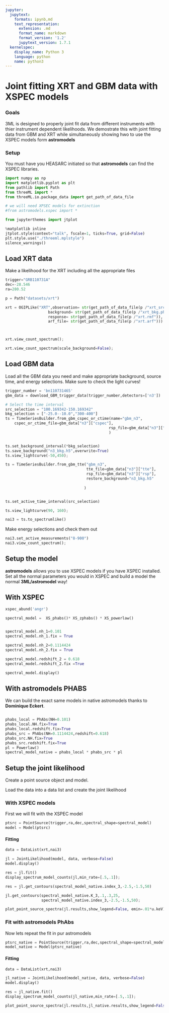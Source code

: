 ```yaml
---
jupyter:
  jupytext:
    formats: ipynb,md
    text_representation:
      extension: .md
      format_name: markdown
      format_version: '1.2'
      jupytext_version: 1.7.1
  kernelspec:
    display_name: Python 3
    language: python
    name: python3
---
```


# Joint fitting XRT and GBM data with XSPEC models

### Goals

3ML is designed to properly joint fit data from different instruments with thier instrument dependent likelihoods.
We demostrate this with joint fitting data from GBM and XRT while simultaneously showing hwo to use the XSPEC models form **astromodels**

### Setup

You must have you HEASARC initiated so that **astromodels** can find the XSPEC libraries. 




```python
import numpy as np
import matplotlib.pyplot as plt
from pathlib import Path
from threeML import *
from threeML.io.package_data import get_path_of_data_file

# we will need XPSEC models for extinction
#from astromodels.xspec import *

from jupyterthemes import jtplot

%matplotlib inline
jtplot.style(context="talk", fscale=1, ticks=True, grid=False)
plt.style.use("./threeml.mplstyle")
silence_warnings()

```

## Load XRT data

Make a likelihood for the XRT including all the appropriate files

```python
trigger="GRB110731A"
dec=-28.546
ra=280.52

p = Path("datasets/xrt")

xrt = OGIPLike("XRT",observation= str(get_path_of_data_file(p /"xrt_src.pha")),
                   background= str(get_path_of_data_file(p /"xrt_bkg.pha")),
                   response= str(get_path_of_data_file(p /"xrt.rmf")),
                   arf_file= str(get_path_of_data_file(p /"xrt.arf")))



xrt.view_count_spectrum();
```

```python
xrt.view_count_spectrum(scale_background=False);
```

## Load GBM data

Load all the GBM data you need and make appropriate background, source time, and energy selections. Make sure to check the light curves! 

```python
trigger_number = 'bn110731465'
gbm_data = download_GBM_trigger_data(trigger_number,detectors=['n3'])
```

```python
# Select the time interval
src_selection = "100.169342-150.169342"
bkg_selection = ["-25.0--10.0","300-400"]
ts = TimeSeriesBuilder.from_gbm_cspec_or_ctime(name="gbm_n3",
    cspec_or_ctime_file=gbm_data["n3"]["cspec"],
                                              rsp_file=gbm_data["n3"]["rsp"]
                                              )


ts.set_background_interval(*bkg_selection)
ts.save_background("n3_bkg.h5",overwrite=True)
ts.view_lightcurve(-50,450);
```

```python
ts = TimeSeriesBuilder.from_gbm_tte("gbm_n3",
                                    tte_file=gbm_data["n3"]["tte"],
                                    rsp_file=gbm_data["n3"]["rsp"],
                                    restore_background="n3_bkg.h5"
                                   
                                   )


ts.set_active_time_interval(src_selection)

ts.view_lightcurve(90, 160);
```

```python
nai3 = ts.to_spectrumlike()
```

Make energy selections and check them out

```python
nai3.set_active_measurements("8-900")
nai3.view_count_spectrum();
```

## Setup the model

**astromodels** allows you to use XSPEC models if you have XSPEC installed.
Set all the normal parameters you would in XSPEC and build a model the normal **3ML/astromodel** way!



## With XSPEC

```python
xspec_abund('angr')

spectral_model =  XS_phabs()* XS_zphabs() * XS_powerlaw()


spectral_model.nh_1=0.101
spectral_model.nh_1.fix = True

spectral_model.nh_2=0.1114424
spectral_model.nh_2.fix = True

spectral_model.redshift_2 = 0.618
spectral_model.redshift_2.fix =True
```

```python
spectral_model.display()
```

## With astromodels PHABS

We can build the exact same models in native astromodels thanks to **Dominique Eckert**.


```python

phabs_local = PhAbs(NH=0.101)
phabs_local.NH.fix=True
phabs_local.redshift.fix=True
phabs_src = PhAbs(NH=0.1114424,redshift=0.618)
phabs_src.NH.fix=True
phabs_src.redshift.fix=True
pl = Powerlaw()
spectral_model_native = phabs_local * phabs_src * pl
```

## Setup the joint likelihood

Create a point source object and model. 

Load the data into a data list and create the joint likelihood



### With XSPEC models
First we will fit with the XSPEC model  

```python
ptsrc = PointSource(trigger,ra,dec,spectral_shape=spectral_model)
model = Model(ptsrc)
```

#### Fitting

```python
data = DataList(xrt,nai3)

jl = JointLikelihood(model, data, verbose=False)
model.display()
```

```python
res = jl.fit()
display_spectrum_model_counts(jl,min_rate=[.5,.1]);
```

```python
res = jl.get_contours(spectral_model_native.index_3,-2.5,-1.5,50)
```

```python
jl.get_contours(spectral_model_native.K_3,.1,.3,25,
                spectral_model_native.index_3,-2.5,-1.5,50);
```

```python
plot_point_source_spectra(jl.results,show_legend=False, emin=.01*u.keV);
```

### Fit with astromodels PhAbs

Now lets repeat the fit in pur astromodels

```python
ptsrc_native = PointSource(trigger,ra,dec,spectral_shape=spectral_model_native)
model_native = Model(ptsrc_native)
```

#### Fitting

```python
data = DataList(xrt,nai3)

jl_native = JointLikelihood(model_native, data, verbose=False)
model.display()
```

```python
res = jl_native.fit()
display_spectrum_model_counts(jl_native,min_rate=[.5,.1]);
```

```python
plot_point_source_spectra(jl.results,jl_native.results,show_legend=False, emin=.01*u.keV);
```
